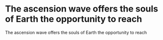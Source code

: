 # The ascension wave offers the souls of Earth the opportunity to reach

The ascension wave offers the souls of Earth the opportunity to reach